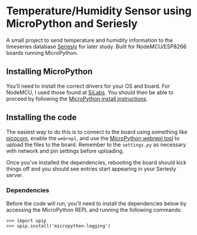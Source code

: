 # Temperature/Humidity Sensor using MicroPython and Seriesly

A small project to send temperature and humidity information to the timeseries
database [Seriesly][1] for later study. Built
for NodeMCU/ESP8266 boards running MicroPython.

## Installing MicroPython

You'll need to install the correct drivers for your OS and board. For NodeMCU,
I used those found at [SiLabs][2]. You should then be able to proceed by
following the [MicroPython install instructions][3].

## Installing the code

The easiest way to do this is to connect to the board using something like
[picocom][4], enable the `webrepl`, and use the [MicroPython webrepl tool][5]
to upload the files to the board. Remember to the `settings.py` as necessary
with network and pin settings before uploading.

Once you've installed the dependencies, rebooting the board should kick things
off and you should see entries start appearing in your Seriesly server.

### Dependencies
Before the code will run, you'll need to install the dependencies below by
accessing the MicroPython REPL and running the following commands:

    >>> import upip
    >>> upip.install('micropython-logging')


[1]: https://github.com/dustin/seriesly/
[2]: https://www.silabs.com/products/development-tools/software/usb-to-uart-bridge-vcp-drivers
[3]: https://docs.micropython.org/en/latest/esp8266/esp8266/tutorial/intro.html
[4]: https://github.com/npat-efault/picocom
[5]: http://micropython.org/webrepl/
